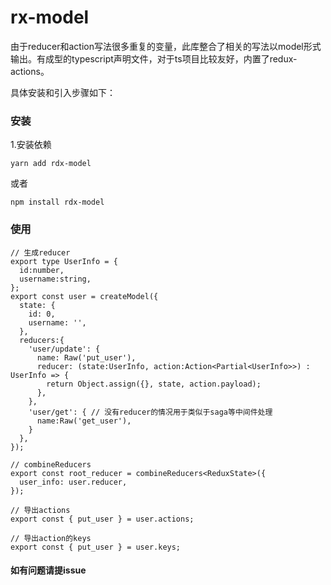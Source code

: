 # rx-model
  由于reducer和action写法很多重复的变量，此库整合了相关的写法以model形式输出。有成型的typescript声明文件，对于ts项目比较友好，内置了redux-actions。
  
  具体安装和引入步骤如下：

### 安装
1.安装依赖
```
yarn add rdx-model
```
或者
```
npm install rdx-model
```

### 使用
```
// 生成reducer
export type UserInfo = {
  id:number,
  username:string,
};
export const user = createModel({
  state: {
    id: 0,
    username: '',
  },
  reducers:{
    'user/update': {
      name: Raw('put_user'),
      reducer: (state:UserInfo, action:Action<Partial<UserInfo>>) : UserInfo => {
        return Object.assign({}, state, action.payload);
      },
    },
    'user/get': { // 没有reducer的情况用于类似于saga等中间件处理
      name:Raw('get_user'),
    }
  },
});

// combineReducers
export const root_reducer = combineReducers<ReduxState>({
  user_info: user.reducer,
});

// 导出actions
export const { put_user } = user.actions;

// 导出action的keys
export const { put_user } = user.keys;
```
#### 如有问题请提issue